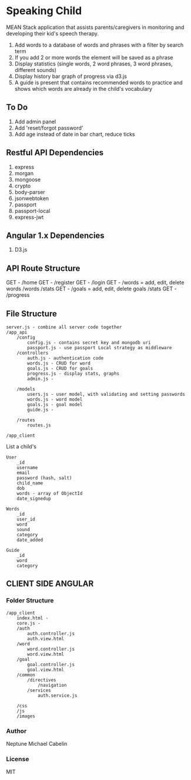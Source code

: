# Speaking Child
MEAN Stack application that assists parents/caregivers in monitoring and developing their kid's speech therapy.

1. Add words to a database of words and phrases with a filter by search term
2. If you add 2 or more words the element will be saved as a phrase
3. Display statistics (single words, 2 word phrases, 3 word phrases, different sounds)
4. Display history bar graph of progress via d3.js
5. A guide is present that contains recommended words to practice and shows which words are already in the child's vocabulary

## To Do
1. Add admin panel
2. Add 'reset/forgot password'
3. Add age instead of date in bar chart, reduce ticks

## Restful API Dependencies
1. express
2. morgan
3. mongoose
4. crypto
5. body-parser
6. jsonwebtoken
7. passport
8. passport-local
9. express-jwt

## Angular 1.x Dependencies
1. D3.js

## API Route Structure

GET - /home
GET - /register
GET - /login
GET - /words = add, edit, delete words
				/words
				/stats
GET - /goals = add, edit, delete goals
				/stats
GET - /progress

## File Structure
```
server.js - combine all server code together
/app_api
	/config
		config.js - contains secret key and mongodb uri
		passport.js - use passport Local strategy as middleware
	/controllers
		auth.js - authentication code
		words.js - CRUD for word
		goals.js - CRUD for goals
		progress.js - display stats, graphs
		admin.js -

	/models
		users.js - user model, with validating and setting passwords
		words.js - word model
		goals.js - goal model
		guide.js -

	/routes
		routes.js

/app_client
```

List a child's

```
User
	_id
	username
	email
	password (hash, salt)
	child_name
	dob
	words - array of ObjectId
	date_signedup

Words
	_id
	user_id
	word
	sound
	category
	date_added

Guide
	_id
	word
	category

```

## CLIENT SIDE ANGULAR

### Folder Structure
```
/app_client
	index.html -
	core.js -
	/auth
		auth.controller.js
		auth.view.html
	/word
		word.controller.js
		word.view.html
	/goal
		goal.controller.js
		goal.view.html
	/common
		/directives
			/navigation
		/services
			auth.service.js

	/css
	/js
	/images

```
### Author
Neptune Michael Cabelin

### License
MIT
